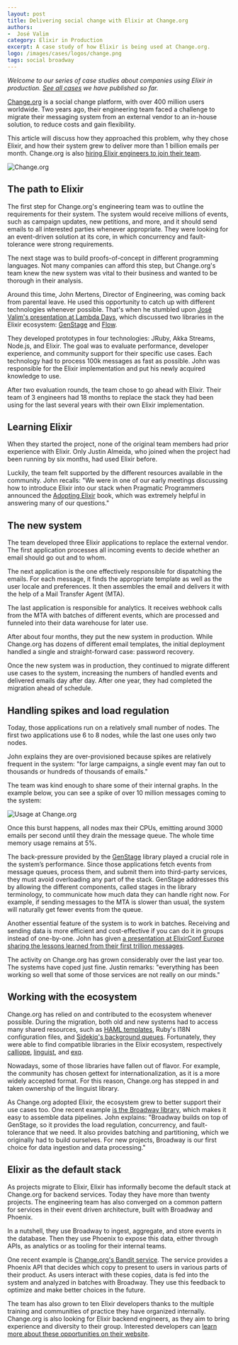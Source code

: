 ```yaml
---
layout: post
title: Delivering social change with Elixir at Change.org
authors:
-  José Valim
category: Elixir in Production
excerpt: A case study of how Elixir is being used at Change.org.
logo: /images/cases/logos/change.png
tags: social broadway
---
```


*Welcome to our series of case studies about companies using Elixir in production. [See all cases](/cases.html) we have published so far.*

[Change.org](https://change.org/) is a social change platform, with over 400 million users worldwide. Two years ago, their engineering team faced a challenge to migrate their messaging system from an external vendor to an in-house solution, to reduce costs and gain flexibility.

This article will discuss how they approached this problem, why they chose Elixir, and how their system grew to deliver more than 1 billion emails per month. Change.org is also [hiring Elixir engineers to join their team](https://www.change.org/careers).

![Change.org](/images/cases/bg/change.png)

## The path to Elixir

The first step for Change.org's engineering team was to outline the requirements for their system. The system would receive millions of events, such as campaign updates, new petitions, and more, and it should send emails to all interested parties whenever appropriate. They were looking for an event-driven solution at its core, in which concurrency and fault-tolerance were strong requirements.

The next stage was to build proofs-of-concept in different programming languages. Not many companies can afford this step, but Change.org's team knew the new system was vital to their business and wanted to be thorough in their analysis.

Around this time, John Mertens, Director of Engineering, was coming back from parental leave. He used this opportunity to catch up with different technologies whenever possible. That's when he stumbled upon [José Valim's presentation at Lambda Days](https://www.youtube.com/watch?v=XPlXNUXmcgE), which discussed two libraries in the Elixir ecosystem: [GenStage](https://github.com/elixir-lang/gen_stage) and [Flow](https://github.com/dashbitco/flow).

They developed prototypes in four technologies: JRuby, Akka Streams, Node.js, and Elixir. The goal was to evaluate performance, developer experience, and community support for their specific use cases. Each technology had to process 100k messages as fast as possible. John was responsible for the Elixir implementation and put his newly acquired knowledge to use.

After two evaluation rounds, the team chose to go ahead with Elixir. Their team of 3 engineers had 18 months to replace the stack they had been using for the last several years with their own Elixir implementation.

## Learning Elixir

When they started the project, none of the original team members had prior experience with Elixir. Only Justin Almeida, who joined when the project had been running by six months, had used Elixir before.

Luckily, the team felt supported by the different resources available in the community. John recalls: "We were in one of our early meetings discussing how to introduce Elixir into our stack when Pragmatic Programmers announced the [Adopting Elixir](https://pragprog.com/titles/tvmelixir/adopting-elixir/) book, which was extremely helpful in answering many of our questions."

## The new system

The team developed three Elixir applications to replace the external vendor. The first application processes all incoming events to decide whether an email should go out and to whom.

The next application is the one effectively responsible for dispatching the emails. For each message, it finds the appropriate template as well as the user locale and preferences. It then assembles the email and delivers it with the help of a Mail Transfer Agent (MTA).

The last application is responsible for analytics. It receives webhook calls from the MTA with batches of different events, which are processed and funneled into their data warehouse for later use.

After about four months, they put the new system in production. While Change.org has dozens of different email templates, the initial deployment handled a single and straight-forward case: password recovery.

Once the new system was in production, they continued to migrate different use cases to the system, increasing the numbers of handled events and delivered emails day after day. After one year, they had completed the migration ahead of schedule.

## Handling spikes and load regulation

Today, those applications run on a relatively small number of nodes. The first two applications use 6 to 8 nodes, while the last one uses only two nodes.

John explains they are over-provisioned because spikes are relatively frequent in the system: "for large campaigns, a single event may fan out to thousands or hundreds of thousands of emails."

The team was kind enough to share some of their internal graphs. In the example below, you can see a spike of over 10 million messages coming to the system:

![Usage at Change.org](/images/cases/bg/change-graph.png)

Once this burst happens, all nodes max their CPUs, emitting around 3000 emails per second until they drain the message queue. The whole time memory usage remains at 5%.

The back-pressure provided by the [GenStage](https://github.com/elixir-lang/gen_stage) library played a crucial role in the system’s performance.  Since those applications fetch events from message queues, process them, and submit them into third-party services, they must avoid overloading any part of the stack. GenStage addresses this by allowing the different components, called stages in the library terminology, to communicate how much data they can handle right now. For example, if sending messages to the MTA is slower than usual, the system will naturally get fewer events from the queue.

Another essential feature of the system is to work in batches. Receiving and sending data is more efficient and cost-effective if you can do it in groups instead of one-by-one. John has given [a presentation at ElixirConf Europe sharing the lessons learned from their first trillion messages](https://www.youtube.com/watch?v=t46L9RKmlNo).

The activity on Change.org has grown considerably over the last year too. The systems have coped just fine. Justin remarks: "everything has been working so well that some of those services are not really on our minds."

## Working with the ecosystem

Change.org has relied on and contributed to the ecosystem whenever possible. During the migration, both old and new systems had to access many shared resources, such as [HAML templates](https://haml.info/), Ruby's I18N configuration files, and [Sidekiq's background queues](https://sidekiq.org/). Fortunately, they were able to find compatible libraries in the Elixir ecosystem, respectively [calliope](https://github.com/nurugger07/calliope), [linguist](https://github.com/change/linguist), and [exq](https://github.com/akira/exq).

Nowadays, some of those libraries have fallen out of flavor. For example, the community has chosen gettext for internationalization, as it is a more widely accepted format. For this reason, Change.org has stepped in and taken ownership of the linguist library.

As Change.org adopted Elixir, the ecosystem grew to better support their use cases too. One recent example [is the Broadway library](https://github.com/dashbitco/broadway), which makes it easy to assemble data pipelines. John explains: "Broadway builds on top of GenStage, so it provides the load regulation, concurrency, and fault-tolerance that we need. It also provides batching and partitioning, which we originally had to build ourselves. For new projects, Broadway is our first choice for data ingestion and data processing."

## Elixir as the default stack

As projects migrate to Elixir, Elixir has informally become the default stack at Change.org for backend services. Today they have more than twenty projects. The engineering team has also converged on a common pattern for services in their event driven architecture, built with Broadway and Phoenix.

In a nutshell, they use Broadway to ingest, aggregate, and store events in the database. Then they use Phoenix to expose this data, either through APIs, as analytics or as tooling for their internal teams.

One recent example is [Change.org's Bandit service](https://medium.com/making-change-org/our-elixir-bandit-service-e2b6af6eebc4). The service provides a Phoenix API that decides which copy to present to users in various parts of their product. As users interact with these copies, data is fed into the system and analyzed in batches with Broadway. They use this feedback to optimize and make better choices in the future.

The team has also grown to ten Elixir developers thanks to the multiple training and communities of practice they have organized internally. Change.org is also looking for Elixir backend engineers, as they aim to bring experience and diversity to their group. Interested developers can [learn more about these opportunities on their website](https://www.change.org/careers).
